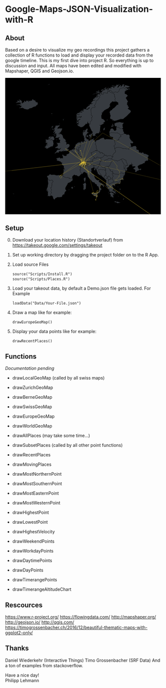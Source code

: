 # Google-Maps-JSON-Visualization-with-R

## About
Based on a desire to visualize my geo recordings this project gathers a collection of R functions to load and display your recorded data from the google timeline. This is my first dive into project R. So everything is up to discussion and input.
All maps have been edited and modified with Mapshaper, QGIS and Geojson.io.

![Example Map](Example/Map.png)

## Setup
0. Download your location history (Standortverlauf) from https://takeout.google.com/settings/takeout
1. Set up working directory by dragging the project folder on to the R App.
2. Load source Files
	```
	source("Scripts/Install.R")
	source("Scripts/Places.R")
	```

3. Load your takeout data, by default a Demo.json file gets loaded. For Example
	```
    loadData("Data/Your-File.json")
	```
4. Draw a map like for example:
	```
    drawEuropeGeoMap()
	```
5. Display your data points like for example:
	```
    drawRecentPlaces()
	```

## Functions
*Documentation pending*

- drawLocalGeoMap (called by all swiss maps)
- drawZurichGeoMap
- drawBerneGeoMap
- drawSwissGeoMap

- drawEuropeGeoMap
- drawWorldGeoMap

- drawAllPlaces (may take some time…)
- drawSubsetPlaces (called by all other point functions)
- drawRecentPlaces
- drawMovingPlaces
- drawMostNorthernPoint
- drawMostSouthernPoint
- drawMostEasternPoint
- drawMostWesternPoint
- drawHighestPoint
- drawLowestPoint
- drawHighestVelocity
- drawWeekendPoints
- drawWorkdayPoints
- drawDaytimePoints
- drawDayPoints
- drawTimerangePoints
- drawTimerangeAltitudeChart



## Rescources
https://www.r-project.org/
https://flowingdata.com/
http://mapshaper.org/
http://geojson.io/
http://qgis.com/
https://timogrossenbacher.ch/2016/12/beautiful-thematic-maps-with-ggplot2-only/


## Thanks
Daniel Wiederkehr (Interactive Things) 
Timo Grossenbacher (SRF Data)
And a ton of examples from stackoverflow.


Have a nice day!<br>
Philipp Lehmann



